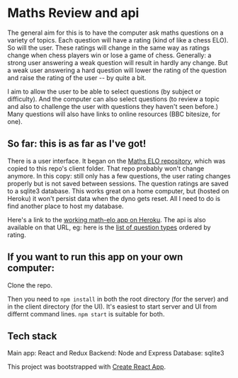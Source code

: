 # Maths Review and api
The general aim for this is to have the computer ask maths questions on a variety of topics. Each question will have a rating (kind of like a chess ELO). So will the user. These ratings will change in the same way as ratings change when chess players win or lose a game of chess. Generally: a strong user answering a weak question will result in hardly any change. But a weak user answering a hard question will lower the rating of the question and raise the rating of the user -- by quite a bit.

I aim to allow the user to be able to select questions (by subject or difficulty). And the computer can also select questions (to review a topic and also to challenge the user with questions they haven't seen before.) Many questions will also have links to online resources (BBC bitesize, for one). 

## So far: this is as far as I've got!
There is a user interface. It began on the [Maths ELO repository](https://github.com/Samir70/maths-elo), which was copied to this repo's client folder. That repo probably won't change anymore. In this copy: still only has a few questions, the user rating changes properly but is not saved between sessions. The question ratings are saved to a sqlite3 database. This works great on a home computer, but (hosted on Heroku) it won't persist data when the dyno gets reset. All I need to do is find another place to host my database. 

Here's a link to the [working math-elo app on Heroku](https://math-elo-api.herokuapp.com/). The api is also available on that URL, eg: here is the [list of question types](https://math-elo-api.herokuapp.com/qratings/all) ordered by rating.

## If you want to run this app on your own computer:
Clone the repo.

Then you need to `npm install` in both the root directory (for the server) and in the client directory (for the UI).
It's easiest to start server and UI from differnt command lines. `npm start` is suitable for both.

## Tech stack
Main app: React and Redux
Backend: Node and Express
Database: sqlite3

This project was bootstrapped with [Create React App](https://github.com/facebook/create-react-app).



